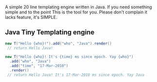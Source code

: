 A simple 20 line templating engine written in Java. If you need something simple and to the point
This is the tool for you. Please don't complain it lacks feature, it's SIMPLE.

## Java Tiny Templating engine

```java
new T("Hello {who}!").add("who", "Java").render()
 // return Hello Java!
 
new T("Hello {who}! It's {time} ms since epoch. Yay {who}")
  .add("who", "Java")
  .add("time", "17-Mar-2010")
  .render()
 // return Hello Java! It's 17-Mar-2010 ms since epoch. Yay Java
```
